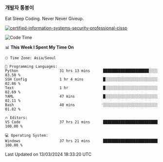 ### 개발자 통붕이
Eat Sleep Coding.
Never Never Giveup.

[![certified-information-systems-security-professional-cissp](https://user-images.githubusercontent.com/44606727/157613689-acd84ec6-5f8f-4e79-89d9-a8d51f033634.png)](https://www.credly.com/badges/f394a010-85a0-450b-9136-8043af01d71c/public_url)

<!--START_SECTION:waka-->
![Code Time](http://img.shields.io/badge/Code%20Time-2%2C654%20hrs%2055%20mins-blue)

📊 **This Week I Spent My Time On** 

```text
🕑︎ Time Zone: Asia/Seoul

💬 Programming Languages: 
Python                   31 hrs 13 mins      █████████████████████░░░░   83.58 % 
SSH Config               1 hr 4 mins         █░░░░░░░░░░░░░░░░░░░░░░░░   02.86 % 
Text                     1 hr                █░░░░░░░░░░░░░░░░░░░░░░░░   02.69 % 
YAML                     47 mins             █░░░░░░░░░░░░░░░░░░░░░░░░   02.11 % 
Bash                     40 mins             ░░░░░░░░░░░░░░░░░░░░░░░░░   01.82 % 

🔥 Editors: 
VS Code                  37 hrs 21 mins      █████████████████████████   100.00 % 

💻 Operating System: 
Windows                  37 hrs 21 mins      █████████████████████████   100.00 % 
```


 Last Updated on 13/03/2024 18:33:20 UTC
<!--END_SECTION:waka-->

